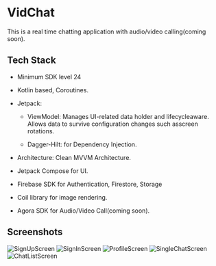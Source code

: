 
# VidChat

This is a real time chatting application with audio/video calling(coming soon).


## Tech Stack
* Minimum SDK level 24

* Kotlin based, Coroutines.

* Jetpack:

	* ViewModel: Manages UI-related data holder and 				  lifecycleaware. Allows data to survive configuration 			  changes such asscreen rotations.

	* Dagger-Hilt: for Dependency Injection.

* Architecture: Clean MVVM Architecture.

* Jetpack Compose for UI.

* Firebase SDK for Authentication, Firestore, Storage

* Coil library for image rendering.

* Agora SDK for Audio/Video Call(coming soon).



## Screenshots
![SignUpScreen](https://github.com/uj-git/VidChat/blob/main/ScreenShots/SignUpScreen.png)
![SignInScreen](https://github.com/uj-git/VidChat/blob/main/ScreenShots/SignInScreen.png)
![ProfileScreen](https://github.com/uj-git/VidChat/blob/main/ScreenShots/ProfileScreen.png)
![SingleChatScreen](https://github.com/uj-git/VidChat/blob/main/ScreenShots/SingleChatScreen.png)
![ChatListScreen](https://github.com/uj-git/VidChat/blob/main/ScreenShots/ChatListScreen.png)

